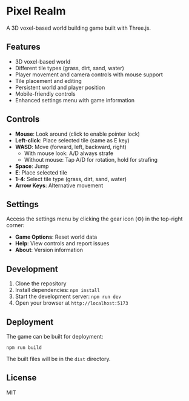 # Pixel Realm

A 3D voxel-based world building game built with Three.js.

## Features

- 3D voxel-based world
- Different tile types (grass, dirt, sand, water)
- Player movement and camera controls with mouse support
- Tile placement and editing
- Persistent world and player position
- Mobile-friendly controls
- Enhanced settings menu with game information

## Controls

- **Mouse**: Look around (click to enable pointer lock)
- **Left-click**: Place selected tile (same as E key)
- **WASD**: Move (forward, left, backward, right)
  - With mouse look: A/D always strafe
  - Without mouse: Tap A/D for rotation, hold for strafing
- **Space**: Jump
- **E**: Place selected tile
- **1-4**: Select tile type (grass, dirt, sand, water)
- **Arrow Keys**: Alternative movement

## Settings

Access the settings menu by clicking the gear icon (⚙️) in the top-right corner:

- **Game Options**: Reset world data
- **Help**: View controls and report issues
- **About**: Version information

## Development

1. Clone the repository
2. Install dependencies: `npm install`
3. Start the development server: `npm run dev`
4. Open your browser at `http://localhost:5173`

## Deployment

The game can be built for deployment:

```
npm run build
```

The built files will be in the `dist` directory.

## License

MIT